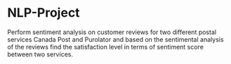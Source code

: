# NLP-Project
Perform sentiment analysis on customer reviews for two different postal services Canada Post and Purolator and based on the sentimental analysis of the reviews find the satisfaction level in terms of sentiment score between two services.
